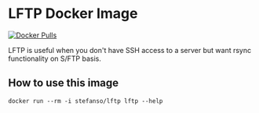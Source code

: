 # LFTP Docker Image

[![Docker Pulls](https://img.shields.io/docker/pulls/stefanso/lftp.svg)](https://hub.docker.com/r/stefanso/lftp)

LFTP is useful when you don't have SSH access to a server but want rsync functionality on S/FTP basis.

## How to use this image

`docker run --rm -i stefanso/lftp lftp --help`
